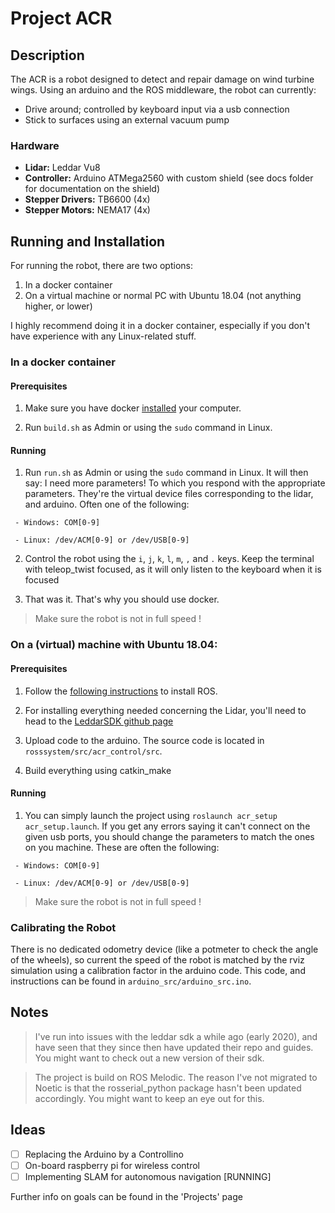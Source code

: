 # Project ACR

## Description

The ACR is a robot designed to detect and repair damage on wind turbine wings.
Using an arduino and the ROS middleware, the robot can currently:
- Drive around; controlled by keyboard input via a usb connection
- Stick to surfaces using an external vacuum pump

### Hardware

- **Lidar:** Leddar Vu8
- **Controller:** Arduino ATMega2560 with custom shield (see docs folder for documentation on the shield)
- **Stepper Drivers:** TB6600 (4x)
- **Stepper Motors:** NEMA17 (4x)


## Running and Installation

For running the robot, there are two options:

1. In a docker container
3. On a virtual machine or normal PC with Ubuntu 18.04 (not anything higher, or lower)

I highly recommend doing it in a docker container, especially if you don't have experience with any Linux-related stuff.

### In a docker container

#### Prerequisites

1. Make sure you have docker [installed](https://docs.docker.com/get-docker/) your computer.

2. Run `build.sh` as Admin or using the `sudo` command in Linux.

#### Running

1. Run `run.sh` as Admin or using the `sudo` command in Linux. It will then say: I need more parameters! To which you respond with the appropriate parameters. They're the virtual device files corresponding to the lidar, and arduino. Often one of the following:
```
 - Windows: COM[0-9]

 - Linux: /dev/ACM[0-9] or /dev/USB[0-9]
```

2. Control the robot using the `i`, `j`, `k`, `l`, `m`, `,` and `.` keys. Keep the terminal with teleop\_twist focused, as it will only listen to the keyboard when it is focused

3. That was it. That's why you should use docker.

>  Make sure the robot is not in full speed !

### On a (virtual) machine with Ubuntu 18.04:

#### Prerequisites

1. Follow the [following instructions](http://wiki.ros.org/melodic/Installation/Ubuntu) to install ROS. 

2. For installing everything needed concerning the Lidar, you'll need to head to the [LeddarSDK github page](https://github.com/leddartech/LeddarSDK)

3. Upload code to the arduino. The source code is located in `rosssystem/src/acr_control/src`.

4. Build everything using catkin\_make

#### Running

1. You can simply launch the project using `roslaunch acr_setup acr_setup.launch`. If you get any errors saying it can't connect on the given usb ports, you should change the parameters to match the ones on you machine. These are often the following:

```
 - Windows: COM[0-9]

 - Linux: /dev/ACM[0-9] or /dev/USB[0-9]
```

>  Make sure the robot is not in full speed !

### Calibrating the Robot

There is no dedicated odometry device (like a potmeter to check the angle of the wheels), so current the speed of the robot is matched by the rviz simulation using a calibration factor in the arduino code. This code, and instructions can be found in `arduino_src/arduino_src.ino`.

## Notes

> I've run into issues with the leddar sdk a while ago (early 2020), and have seen that they since then have updated their repo and guides. You might want to check out a new version of their sdk.

> The project is build on ROS Melodic. The reason I've not migrated to Noetic is that the rosserial\_python package hasn't been updated accordingly. You might want to keep an eye out for this.

## Ideas

- [ ] Replacing the Arduino by a Controllino
- [ ] On-board raspberry pi for wireless control
- [ ] Implementing SLAM for autonomous navigation [RUNNING] 

Further info on goals can be found in the 'Projects' page
